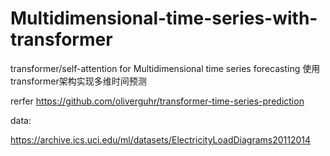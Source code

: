 # Multidimensional-time-series-with-transformer
transformer/self-attention for Multidimensional time series forecasting 使用transformer架构实现多维时间预测

rerfer  https://github.com/oliverguhr/transformer-time-series-prediction

data:

https://archive.ics.uci.edu/ml/datasets/ElectricityLoadDiagrams20112014
